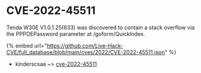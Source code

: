 # CVE-2022-45511

Tenda W30E V1.0.1.25(633) was discovered to contain a stack overflow via the PPPOEPassword parameter at /goform/QuickIndex.

{% embed url="https://github.com/Live-Hack-CVE/full_database/blob/main/cves/2022/CVE-2022-45511.json" %}


* kinderscsaa ~> [cve-2022-45511](https://zeste.alice-snow.ru/2022/database/cve-2022-45511/cve-2022-45511-kinderscsaa)